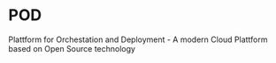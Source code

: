 # POD
Plattform for Orchestation and Deployment - A modern Cloud Plattform based on Open Source technology
